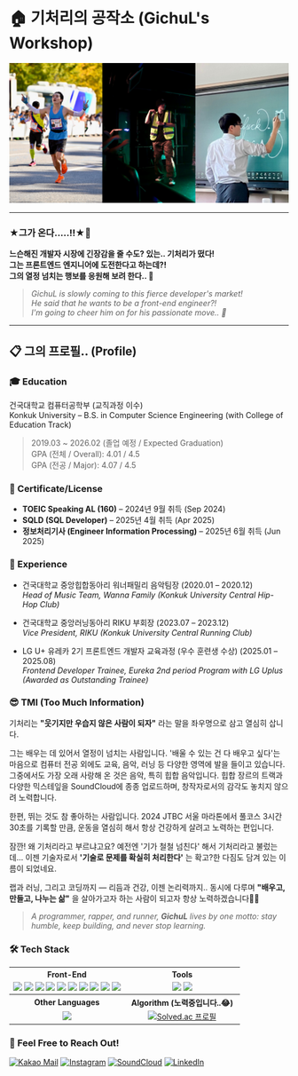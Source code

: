 # 🏠 기처리의 공작소 (GichuL's Workshop)

![Welcome Banner](banner.png)

---
### ★그가 온다.....!!★🫢
**느슨해진 개발자 시장에 긴장감을 줄 수도? 있는.. **기처리**가 떴다! <br/>
그는 프론트엔드 엔지니어에 도전한다고 하는데?! <br/>
그의 열정 넘치는 행보를 응원해 보려 한다.. 🤪**
> *GichuL is slowly coming to this fierce developer's market!* <br/>
> *He said that he wants to be a front-end engineer?!* <br/>
> *I'm going to cheer him on for his passionate move.. 🤪*

---

## 📋 그의 프로필.. (Profile)

### 🎓 Education
건국대학교 컴퓨터공학부 (교직과정 이수)<br/>
Konkuk University – B.S. in Computer Science Engineering (with College of Education Track)<br/>
> 2019.03 ~ 2026.02 (졸업 예정 / Expected Graduation)<br/>
> GPA (전체 / Overall): 4.01 / 4.5  
> GPA (전공 / Major): 4.07 / 4.5

### 🪪 Certificate/License
- **TOEIC Speaking AL (160)** – 2024년 9월 취득 (Sep 2024)  
- **SQLD (SQL Developer)** – 2025년 4월 취득 (Apr 2025)  
- **정보처리기사 (Engineer Information Processing)** – 2025년 6월 취득 (Jun 2025)

### 🏃 Experience
- 건국대학교 중앙힙합동아리 워너패밀리 음악팀장 (2020.01 – 2020.12) <br/>
*Head of Music Team, Wanna Family (Konkuk University Central Hip-Hop Club)*


- 건국대학교 중앙러닝동아리 RIKU 부회장 (2023.07 – 2023.12) <br/>
*Vice President, RIKU (Konkuk University Central Running Club)*


- LG U+ 유레카 2기 프론트엔드 개발자 교육과정 (우수 훈련생 수상) (2025.01 – 2025.08) <br/>
*Frontend Developer Trainee, Eureka 2nd period Program with LG Uplus (Awarded as Outstanding Trainee)*



### 😎 TMI (Too Much Information)
기처리는 **"웃기지만 우습지 않은 사람이 되자"** 라는 말을 좌우명으로 삼고 열심히 삽니다.

그는 배우는 데 있어서 열정이 넘치는 사람입니다.
'배울 수 있는 건 다 배우고 싶다'는 마음으로 컴퓨터 전공 외에도 교육, 음악, 러닝 등 다양한 영역에 발을 들이고 있습니다.
그중에서도 가장 오래 사랑해 온 것은 음악, 특히 힙합 음악입니다.
힙합 장르의 트랙과 다양한 믹스테잎을 SoundCloud에 종종 업로드하며, 창작자로서의 감각도 놓치지 않으려 노력합니다.

한편, 뛰는 것도 참 좋아하는 사람입니다.
2024 JTBC 서울 마라톤에서 풀코스 3시간 30초를 기록할 만큼, 운동을 열심히 해서 항상 건강하게 살려고 노력하는 편입니다.

잠깐! 왜 기처리라고 부르냐고요?
예전엔 '기가 철철 넘친다' 해서 기처리라고 불렀는데…
이젠 기술자로서 **'기술로 문제를 확실히 처리한다'** 는 확고?한 다짐도 담겨 있는 이름이 되었네요.

랩과 러닝, 그리고 코딩까지 —
리듬과 건강, 이젠 논리력까지.. 동시에 다루며
**"배우고, 만들고, 나누는 삶"** 을 살아가고자 하는 사람이 되고자 항상 노력하겠습니다🥹💪

> *A programmer, rapper, and runner, **GichuL** lives by one motto:*
> *stay humble, keep building, and never stop learning.*


### 🛠️ Tech Stack
<table>
  <tr>
    <th scope="col" width="50%" align="center">Front-End</th>
    <th scope="col" width="50%" align="center">Tools</th>
  </tr>
  <tr>
    <td width="50%" align="center">
      <img src="https://img.shields.io/badge/JavaScript-F7DF1E?style=for-the-badge&logo=javascript&logoColor=black"/>
      <img src="https://img.shields.io/badge/TypeScript-3178C6?style=for-the-badge&logo=typescript&logoColor=white"/>
      <img src="https://img.shields.io/badge/React-61DAFB?style=for-the-badge&logo=react&logoColor=black"/>
      <img src="https://img.shields.io/badge/Next.js-000000?style=for-the-badge&logo=nextdotjs&logoColor=white"/>
      <img src="https://img.shields.io/badge/React_Native-20232A?style=for-the-badge&logo=react&logoColor=61DAFB"/>
      <img src="https://img.shields.io/badge/Expo-111113?style=for-the-badge&logo=expo&logoColor=edeef0"/>
      <img src="https://img.shields.io/badge/Zustand-433e38?style=for-the-badge&logo=zustand&logoColor=white"/>
      <img src="https://img.shields.io/badge/Tailwind_CSS-06B6D4?style=for-the-badge&logo=tailwindcss&logoColor=white"/>
      <img src="https://img.shields.io/badge/Redux-764ABC?style=for-the-badge&logo=redux&logoColor=white"/>
      <img src="https://img.shields.io/badge/Storybook-FF4785?style=for-the-badge&logo=storybook&logoColor=white"/>
    </td>
    <td width="50%" align="center">
      <img src="https://img.shields.io/badge/Git-F05032?style=for-the-badge&logo=git&logoColor=white"/>
      <img src="https://img.shields.io/badge/Jira-0052CC?style=for-the-badge&logo=jira&logoColor=white"/>
    </td>
  </tr>
  <tr>
    <th scope="col" width="50%" align="center">Other Languages</th>
    <th scope="col" width="50%" align="center">Algorithm (노력중입니다..😂)</th>
  </tr>
  <tr>
    <td width="50%" align="center">
      <img src="https://img.shields.io/badge/Python-3776AB?style=for-the-badge&logo=python&logoColor=white"/>
    </td>
    <td width="50%" align="center">
      <a href="https://solved.ac/greatnotes">
        <img src="http://mazassumnida.wtf/api/v2/generate_badge?boj=greatnotes" alt="Solved.ac 프로필"/>
      </a>
    </td>
  </tr>
</table>




### 📲 Feel Free to Reach Out!
[![Kakao Mail](https://img.shields.io/badge/Kakao%20Mail-FFCD00?style=for-the-badge&logo=kakao&logoColor=black)](mailto:gichul@kakao.com)
[![Instagram](https://img.shields.io/badge/Instagram-E4405F?style=for-the-badge&logo=instagram&logoColor=white)](https://www.instagram.com/jun_h.h/)
[![SoundCloud](https://img.shields.io/badge/SoundCloud-FF5500?style=for-the-badge&logo=soundcloud&logoColor=white)](https://soundcloud.com/junho07021)
[![LinkedIn](https://img.shields.io/badge/LinkedIn-0A66C2?style=for-the-badge&logo=linkedin&logoColor=white)](https://www.linkedin.com/in/junho-heo-786903357)


